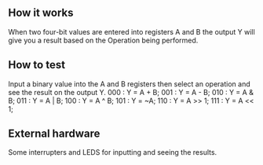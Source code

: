 <!---

This file is used to generate your project datasheet. Please fill in the information below and delete any unused
sections.

You can also include images in this folder and reference them in the markdown. Each image must be less than
512 kb in size, and the combined size of all images must be less than 1 MB.
-->

## How it works

When two four-bit values are entered into registers A and B the output Y will give you a result based on the Operation being performed.

## How to test

Input a binary value into the A and B registers then select an operation and see the result on the output Y.
      000 : Y = A + B;
      001 : Y = A - B;
      010 : Y = A & B;
      011 : Y = A | B;
      100 : Y = A ^ B;
      101 : Y = ~A;
      110 : Y = A >> 1;
      111 : Y = A << 1;
## External hardware

Some interrupters and LEDS for inputting and seeing the results.
